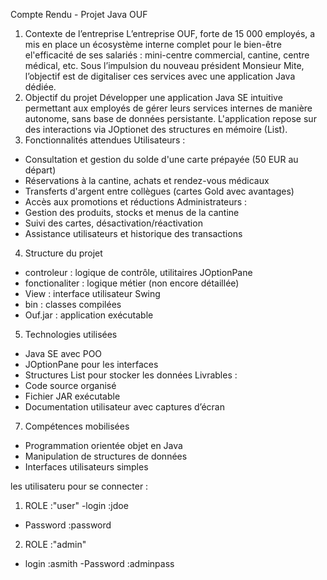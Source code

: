 Compte Rendu - Projet Java OUF
1. Contexte de l’entreprise
L’entreprise OUF, forte de 15 000 employés, a mis en place un écosystème interne complet pour le bien-être el'efficacité de ses salariés : mini-centre commercial, cantine, centre médical, etc. Sous l’impulsion du nouveau
président Monsieur Mite, l’objectif est de digitaliser ces services avec une application Java dédiée.
2. Objectif du projet
Développer une application Java SE intuitive permettant aux employés de gérer leurs services internes
de manière autonome, sans base de données persistante. L'application repose sur des interactions via JOptionet des structures en mémoire (List).
3. Fonctionnalités attendues
Utilisateurs :
- Consultation et gestion du solde d'une carte prépayée (50 EUR au départ)
- Réservations à la cantine, achats et rendez-vous médicaux
- Transferts d'argent entre collègues (cartes Gold avec avantages)
- Accès aux promotions et réductions
Administrateurs :
- Gestion des produits, stocks et menus de la cantine
- Suivi des cartes, désactivation/réactivation
- Assistance utilisateurs et historique des transactions
4. Structure du projet
- controleur : logique de contrôle, utilitaires JOptionPane
- fonctionaliter : logique métier (non encore détaillée)
- View : interface utilisateur Swing
- bin : classes compilées
- Ouf.jar : application exécutable
5. Technologies utilisées
- Java SE avec POO
- JOptionPane pour les interfaces
- Structures List pour stocker les données
Livrables :
- Code source organisé
- Fichier JAR exécutable
- Documentation utilisateur avec captures d’écran
7. Compétences mobilisées
- Programmation orientée objet en Java
- Manipulation de structures de données
- Interfaces utilisateurs simples


les utilisateru pour se connecter :
 1. ROLE :"user"
   -login :jdoe
  - Password :password
2. ROLE :"admin"
  - login :asmith
   -Password :adminpass
       
